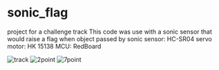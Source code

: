 # sonic_flag
project for a challenge track
This code was use with a sonic sensor that would raise a flag when object passed by
sonic sensor: HC-SR04
servo motor: HK 15138
MCU: RedBoard

![track](track.jpg)
![2point](https://github.com/hanndoddi/sonic_flag/blob/master/2points.JPG)
![7point](https://github.com/hanndoddi/sonic_flag/blob/master/7points.JPG)
